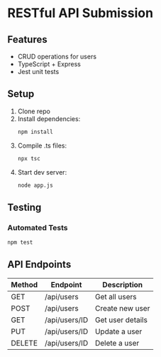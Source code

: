 # RESTful API Submission

## Features
- CRUD operations for users
- TypeScript + Express
- Jest unit tests

## Setup
1. Clone repo
2. Install dependencies:
   ```bash
   npm install
   ```
3. Compile .ts files:
   ```bash
   npx tsc
   ```
5. Start dev server:
   ```bash
   node app.js
   ```

## Testing
### Automated Tests
```bash
npm test
```

## API Endpoints
| Method | Endpoint       | Description      |
|--------|----------------|------------------|
| GET    | /api/users     | Get all users    |
| POST   | /api/users     | Create new user  |
| GET    | /api/users/ID  | Get user details |
| PUT    | /api/users/ID  | Update a user    |
| DELETE | /api/users/ID  | Delete a user    |

